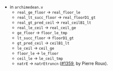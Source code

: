 - in `archimedean.v`
  + `real_ge_floor` -> `real_floor_le`
  + `real_lt_succ_floor` -> `real_floorD1_gt`
  + `real_gt_pred_ceil` -> `real_ceilB1_lt`
  + `real_le_ceil` -> `real_ceil_ge`
  + `ge_floor` -> `floor_le_tmp`
  + `lt_succ_floor` -> `floorD1_gt`
  + `gt_pred_ceil` -> `ceilB1_lt`
  + `le_ceil` -> `ceil_ge`
  + `floor_le` -> `le_floor`
  + `ceil_le` -> `le_ceil_tmp`
  + `natrE` -> `natrEtruncn`
    ([#1359](https://github.com/math-comp/math-comp/pull/1359),
    by Pierre Roux).
